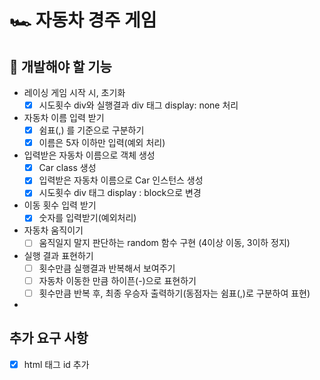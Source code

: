 # 🏎️ 자동차 경주 게임

## 🎯 개발해야 할 기능

- 레이싱 게임 시작 시, 초기화
  - [x] 시도횟수 div와 실행결과 div 태그 display: none 처리
- 자동차 이름 입력 받기
  - [x] 쉼표(,) 를 기준으로 구분하기
  - [x] 이름은 5자 이하만 입력(예외 처리)
- 입력받은 자동차 이름으로 객체 생성
  - [x] Car class 생성
  - [x] 입력받은 자동차 이름으로 Car 인스턴스 생성
  - [x] 시도횟수 div 태그 display : block으로 변경

- 이동 횟수 입력 받기
  - [x] 숫자를 입력받기(예외처리)

- 자동차 움직이기
  - [ ] 움직일지 말지 판단하는 random 함수 구현 (4이상 이동, 3이하 정지)
- 실행 결과 표현하기
  - [ ] 횟수만큼 실행결과 반복해서 보여주기
  - [ ] 자동차 이동한 만큼 하이픈(-)으로 표현하기
  - [ ] 횟수만큼 반복 후, 최종 우승자 출력하기(동점자는 쉼표(,)로 구분하여 표현)

-  

## 추가 요구 사항

- [x] html 태그 id 추가